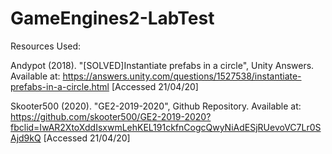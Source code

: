 # GameEngines2-LabTest
Resources Used:

Andypot (2018). "[SOLVED]Instantiate prefabs in a circle", Unity Answers. Available at: https://answers.unity.com/questions/1527538/instantiate-prefabs-in-a-circle.html [Accessed 21/04/20]

Skooter500 (2020). "GE2-2019-2020", Github Repository. Available at: https://github.com/skooter500/GE2-2019-2020?fbclid=IwAR2XtoXddIsxwmLehKEL191ckfnCogcQwyNiAdESjRUevoVC7Lr0SAjd9kQ [Accessed 21/04/20]
